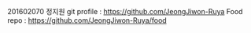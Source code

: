 201602070 정지원
git profile : https://github.com/JeongJiwon-Ruya
Food repo : https://github.com/JeongJiwon-Ruya/food
